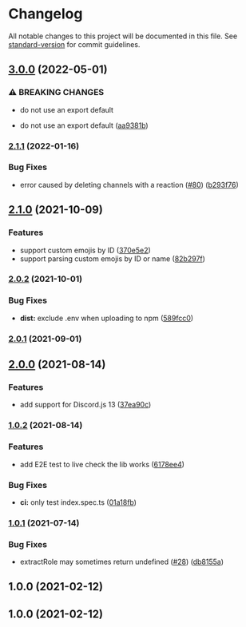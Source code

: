 # Changelog

All notable changes to this project will be documented in this file. See [standard-version](https://github.com/conventional-changelog/standard-version) for commit guidelines.

## [3.0.0](https://github.com/makigas/discordjs-reaction-role/compare/v2.1.1...v3.0.0) (2022-05-01)


### ⚠ BREAKING CHANGES

* do not use an export default

* do not use an export default ([aa9381b](https://github.com/makigas/discordjs-reaction-role/commit/aa9381bb2cb4f9a4fa357f3118e693a61d39882e))

### [2.1.1](https://github.com/makigas/discordjs-reaction-role/compare/v2.1.0...v2.1.1) (2022-01-16)


### Bug Fixes

* error caused by deleting channels with a reaction ([#80](https://github.com/makigas/discordjs-reaction-role/issues/80)) ([b293f76](https://github.com/makigas/discordjs-reaction-role/commit/b293f76a2ac2a64791f6589ce311990a63afe564))

## [2.1.0](https://github.com/makigas/discordjs-reaction-role/compare/v2.0.2...v2.1.0) (2021-10-09)


### Features

* support custom emojis by ID ([370e5e2](https://github.com/makigas/discordjs-reaction-role/commit/370e5e28c058e74f1c7dbbbcb8b317954a906065))
* support parsing custom emojis by ID or name ([82b297f](https://github.com/makigas/discordjs-reaction-role/commit/82b297fb54cc7c76651607da309a2da3aa7ab920))

### [2.0.2](https://github.com/makigas/discordjs-reaction-role/compare/v2.0.1...v2.0.2) (2021-10-01)


### Bug Fixes

* **dist:** exclude .env when uploading to npm ([589fcc0](https://github.com/makigas/discordjs-reaction-role/commit/589fcc0e4f2e944f81f5e9c2e75d456ea2310bd2))

### [2.0.1](https://github.com/makigas/discordjs-reaction-role/compare/v2.0.0...v2.0.1) (2021-09-01)

## [2.0.0](https://github.com/makigas/discordjs-reaction-role/compare/v1.0.2...v2.0.0) (2021-08-14)


### Features

* add support for Discord.js 13 ([37ea90c](https://github.com/makigas/discordjs-reaction-role/commit/37ea90c96df82cc760122641b35f39978d852d9e))

### [1.0.2](https://github.com/makigas/discordjs-reaction-role/compare/v1.0.1...v1.0.2) (2021-08-14)


### Features

* add E2E test to live check the lib works ([6178ee4](https://github.com/makigas/discordjs-reaction-role/commit/6178ee413d7a1e10a507e1945e337d286af11a58))


### Bug Fixes

* **ci:** only test index.spec.ts ([01a18fb](https://github.com/makigas/discordjs-reaction-role/commit/01a18fbb5a5187e513392c5e2199a505efd18a55))

### [1.0.1](https://github.com/makigas/discordjs-reaction-role/compare/v1.0.0...v1.0.1) (2021-07-14)


### Bug Fixes

* extractRole may sometimes return undefined ([#28](https://github.com/makigas/discordjs-reaction-role/issues/28)) ([db8155a](https://github.com/makigas/discordjs-reaction-role/commit/db8155a4b704cfac323b519ed486cde08ec4129f))

## 1.0.0 (2021-02-12)

## 1.0.0 (2021-02-12)
